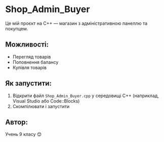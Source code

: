# Shop_Admin_Buyer

Це мій проєкт на C++ — магазин з адміністративною панеллю та покупцем.

## Можливості:
- Перегляд товарів
- Поповнення балансу
- Купівля товарів

## Як запустити:
1. Відкрити файл `Shop_Admin_Buyer.cpp` у середовищі C++ (наприклад, Visual Studio або Code::Blocks)
2. Скомпілювати і запустити

## Автор:
Учень 9 класу 😊
